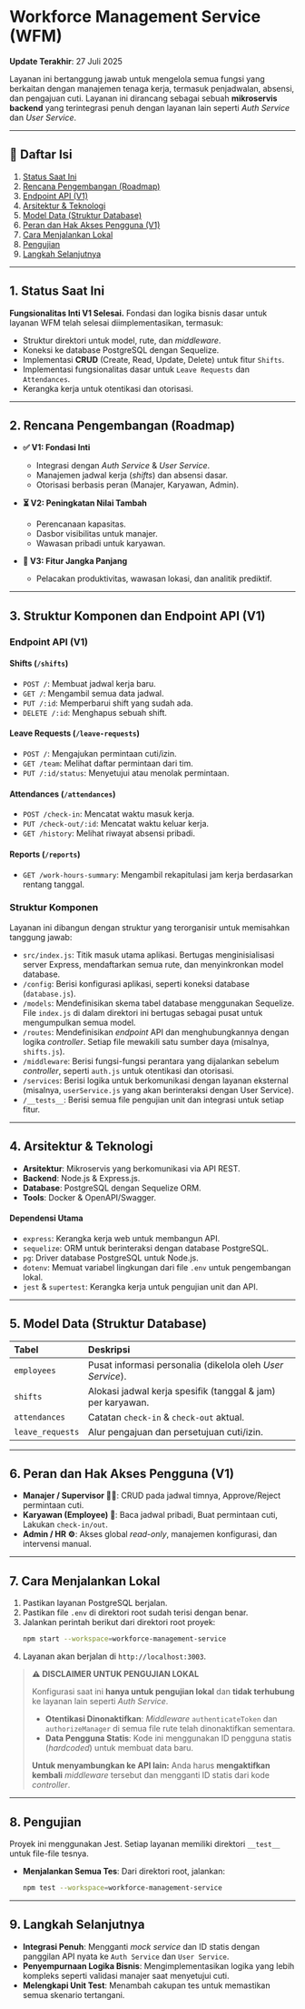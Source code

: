 # Workforce Management Service (WFM)

**Update Terakhir**: 27 Juli 2025

Layanan ini bertanggung jawab untuk mengelola semua fungsi yang berkaitan dengan manajemen tenaga kerja, termasuk penjadwalan, absensi, dan pengajuan cuti. Layanan ini dirancang sebagai sebuah **mikroservis backend** yang terintegrasi penuh dengan layanan lain seperti *Auth Service* dan *User Service*.

---

## 📜 Daftar Isi

1.  [Status Saat Ini](#1-status-saat-ini)
2.  [Rencana Pengembangan (Roadmap)](#2-rencana-pengembangan-roadmap)
3.  [Endpoint API (V1)](#3-endpoint-api-v1)
4.  [Arsitektur & Teknologi](#4-arsitektur--teknologi)
5.  [Model Data (Struktur Database)](#5-model-data-struktur-database)
6.  [Peran dan Hak Akses Pengguna (V1)](#6-peran-dan-hak-akses-pengguna-v1)
7.  [Cara Menjalankan Lokal](#7-cara-menjalankan-lokal)
8.  [Pengujian](#8-pengujian)
9.  [Langkah Selanjutnya](#9-langkah-selanjutnya)

---

## 1. Status Saat Ini

**Fungsionalitas Inti V1 Selesai.**
Fondasi dan logika bisnis dasar untuk layanan WFM telah selesai diimplementasikan, termasuk:
-   Struktur direktori untuk model, rute, dan *middleware*.
-   Koneksi ke database PostgreSQL dengan Sequelize.
-   Implementasi **CRUD** (Create, Read, Update, Delete) untuk fitur `Shifts`.
-   Implementasi fungsionalitas dasar untuk `Leave Requests` dan `Attendances`.
-   Kerangka kerja untuk otentikasi dan otorisasi.

---

## 2. Rencana Pengembangan (Roadmap)

-   **✅ V1: Fondasi Inti**
    -   Integrasi dengan *Auth Service* & *User Service*.
    -   Manajemen jadwal kerja (*shifts*) dan absensi dasar.
    -   Otorisasi berbasis peran (Manajer, Karyawan, Admin).

-   **⏳ V2: Peningkatan Nilai Tambah**
    -   Perencanaan kapasitas.
    -   Dasbor visibilitas untuk manajer.
    -   Wawasan pribadi untuk karyawan.

-   **📅 V3: Fitur Jangka Panjang**
    -   Pelacakan produktivitas, wawasan lokasi, dan analitik prediktif.

---

## 3. Struktur Komponen dan Endpoint API (V1)

### Endpoint API (V1)

#### **Shifts** (`/shifts`)
-   `POST /`: Membuat jadwal kerja baru.
-   `GET /`: Mengambil semua data jadwal.
-   `PUT /:id`: Memperbarui shift yang sudah ada.
-   `DELETE /:id`: Menghapus sebuah shift.

#### **Leave Requests** (`/leave-requests`)
-   `POST /`: Mengajukan permintaan cuti/izin.
-   `GET /team`: Melihat daftar permintaan dari tim.
-   `PUT /:id/status`: Menyetujui atau menolak permintaan.

#### **Attendances** (`/attendances`)
-   `POST /check-in`: Mencatat waktu masuk kerja.
-   `PUT /check-out/:id`: Mencatat waktu keluar kerja.
-   `GET /history`: Melihat riwayat absensi pribadi.

#### **Reports** (`/reports`)
-   `GET /work-hours-summary`: Mengambil rekapitulasi jam kerja berdasarkan rentang tanggal.

### Struktur Komponen

Layanan ini dibangun dengan struktur yang terorganisir untuk memisahkan tanggung jawab:

-   `src/index.js`: Titik masuk utama aplikasi. Bertugas menginisialisasi server Express, mendaftarkan semua rute, dan menyinkronkan model database.
-   `/config`: Berisi konfigurasi aplikasi, seperti koneksi database (`database.js`).
-   `/models`: Mendefinisikan skema tabel database menggunakan Sequelize. File `index.js` di dalam direktori ini bertugas sebagai pusat untuk mengumpulkan semua model.
-   `/routes`: Mendefinisikan *endpoint* API dan menghubungkannya dengan logika *controller*. Setiap file mewakili satu sumber daya (misalnya, `shifts.js`).
-   `/middleware`: Berisi fungsi-fungsi perantara yang dijalankan sebelum *controller*, seperti `auth.js` untuk otentikasi dan otorisasi.
-   `/services`: Berisi logika untuk berkomunikasi dengan layanan eksternal (misalnya, `userService.js` yang akan berinteraksi dengan User Service).
-   `/__tests__`: Berisi semua file pengujian unit dan integrasi untuk setiap fitur.

---

## 4. Arsitektur & Teknologi

-   **Arsitektur**: Mikroservis yang berkomunikasi via API REST.
-   **Backend**: Node.js & Express.js.
-   **Database**: PostgreSQL dengan Sequelize ORM.
-   **Tools**: Docker & OpenAPI/Swagger.

#### Dependensi Utama
-   `express`: Kerangka kerja web untuk membangun API.
-   `sequelize`: ORM untuk berinteraksi dengan database PostgreSQL.
-   `pg`: Driver database PostgreSQL untuk Node.js.
-   `dotenv`: Memuat variabel lingkungan dari file `.env` untuk pengembangan lokal.
-   `jest` & `supertest`: Kerangka kerja untuk pengujian unit dan API.

---

## 5. Model Data (Struktur Database)

| Tabel | Deskripsi |
| :--- | :--- |
| `employees` | Pusat informasi personalia (dikelola oleh *User Service*). |
| `shifts` | Alokasi jadwal kerja spesifik (tanggal & jam) per karyawan. |
| `attendances`| Catatan `check-in` & `check-out` aktual. |
| `leave_requests` | Alur pengajuan dan persetujuan cuti/izin. |

---

## 6. Peran dan Hak Akses Pengguna (V1)

- **Manajer / Supervisor 🧑‍💼**: CRUD pada jadwal timnya, Approve/Reject permintaan cuti.
- **Karyawan (Employee) 👤**: Baca jadwal pribadi, Buat permintaan cuti, Lakukan `check-in/out`.
- **Admin / HR ⚙️**: Akses global *read-only*, manajemen konfigurasi, dan intervensi manual.

---

## 7. Cara Menjalankan Lokal

1.  Pastikan layanan PostgreSQL berjalan.
2.  Pastikan file `.env` di direktori root sudah terisi dengan benar.
3.  Jalankan perintah berikut dari direktori root proyek:
    ```bash
    npm start --workspace=workforce-management-service
    ```
4.  Layanan akan berjalan di `http://localhost:3003`.

> **⚠️ DISCLAIMER UNTUK PENGUJIAN LOKAL**
>
> Konfigurasi saat ini **hanya untuk pengujian lokal** dan **tidak terhubung** ke layanan lain seperti *Auth Service*.
>
> - **Otentikasi Dinonaktifkan**: *Middleware* `authenticateToken` dan `authorizeManager` di semua file rute telah dinonaktifkan sementara.
> - **Data Pengguna Statis**: Kode ini menggunakan ID pengguna statis (*hardcoded*) untuk membuat data baru.
>
> **Untuk menyambungkan ke API lain:** Anda harus **mengaktifkan kembali** *middleware* tersebut dan mengganti ID statis dari kode *controller*.

---

## 8. Pengujian

Proyek ini menggunakan Jest. Setiap layanan memiliki direktori `__test__` untuk file-file tesnya.

-   **Menjalankan Semua Tes**:
    Dari direktori root, jalankan:
    ```bash
    npm test --workspace=workforce-management-service
    ```

---

## 9. Langkah Selanjutnya

-   **Integrasi Penuh**: Mengganti *mock service* dan ID statis dengan panggilan API nyata ke `Auth Service` dan `User Service`.
-   **Penyempurnaan Logika Bisnis**: Mengimplementasikan logika yang lebih kompleks seperti validasi manajer saat menyetujui cuti.
-   **Melengkapi Unit Test**: Menambah cakupan tes untuk memastikan semua skenario tertangani.